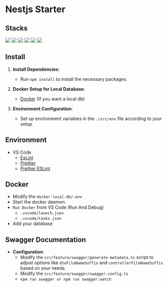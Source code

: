 # Nestjs Starter

## Stacks
<img src="https://img.shields.io/badge/typescript-3178C6?style=for-the-badge&logo=typescript&logoColor=white">
<img src="https://img.shields.io/badge/nestjs-E0234E?style=for-the-badge&logo=nestjs&logoColor=white">
<img src="https://img.shields.io/badge/swagger-85EA2D?style=for-the-badge&logo=swagger&logoColor=white">
<img src="https://img.shields.io/badge/ejs-B4CA65?style=for-the-badge&logo=ejs&logoColor=white">

<img src="https://img.shields.io/badge/mongoDB-47A248?style=for-the-badge&logo=MongoDB&logoColor=white">
<img src="https://img.shields.io/badge/redis-FF4438?style=for-the-badge&logo=redis&logoColor=white">

## Install
1. **Install Dependencies**:
   - Run `npm install` to install the necessary packages.

2. **Docker Setup for Local Database**:
   - [Docker](#docker) (If you want a local db)

3. **Environment Configuration**:
   - Set up environment variables in the `./src/env` file according to your setup

## Environment
- VS Code
  - [EsLint](https://marketplace.visualstudio.com/items?itemName=dbaeumer.vscode-eslint)
  - [Prettier](https://marketplace.visualstudio.com/items?itemName=esbenp.prettier-vscode)
  - [Prettier ESLint](https://marketplace.visualstudio.com/items?itemName=rvest.vs-code-prettier-eslint)

## Docker
- Modify the `docker-local-db/.env`
- Start the docker daemon.
- `Run Docker` from VS Code (Run And Debug)
  - `.vscode/launch.json`
  - `.vscode/tasks.json`
- Add your database

## Swagger Documentation
- **Configuration**:
  - Modify the `src/feature/swagger/generate-metadata.ts` script to adjust options like `dtoFileNameSuffix` and `controllerFileNameSuffix` based on your needs.
  - Modify the `src/feature/swagger/swagger.config.ts`
  - `npm run swagger or npm run swagger:watch`